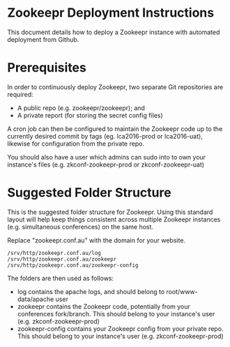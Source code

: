 # Zookeepr Deployment Instructions
This document details how to deploy a Zookeepr instance with automated deployment from Github.

# Prerequisites
In order to continuously deploy Zookeepr, two separate Git repositories are required:
 - A public repo (e.g. zookeepr/zookeepr); and
 - A private report (for storing the secret config files)

A cron job can then be configured to maintain the Zookeepr code up to the currently desired commit by tags (eg. lca2016-prod or lca2016-uat), likewise for configuration from the private repo.

You should also have a user which admins can sudo into to own your instance's files (e.g. zkconf-zookeepr-prod or zkconf-zookeepr-uat)

# Suggested Folder Structure
This is the suggested folder structure for Zookeepr. Using this standard layout will help keep things consistent across multiple Zookeepr instances (e.g. simultaneous conferences) on the same host.

Replace "zookeepr.conf.au" with the domain for your website.

```
/srv/http/zookeepr.conf.au/log
/srv/http/zookeepr.conf.au/zookeepr
/srv/http/zookeepr.conf.au/zookeepr-config
```

The folders are then used as follows:
 - log contains the apache logs, and should belong to root/www-data/apache user
 - zookeepr contains the Zookeepr code, potentially from your conferences fork/branch. This should belong to your instance's user (e.g. zkconf-zookeepr-prod)
 - zookeepr-config contains your Zookeepr config from your private repo. This should belong to your instance's user (e.g. zkconf-zookeepr-prod)
